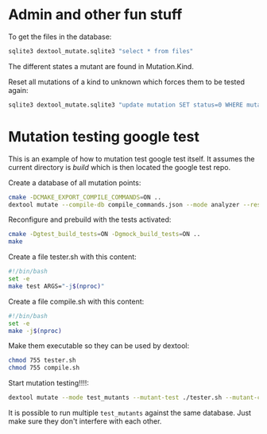 # Admin and other fun stuff

To get the files in the database:
```sh
sqlite3 dextool_mutate.sqlite3 "select * from files"
```

The different states a mutant are found in Mutation.Kind.

Reset all mutations of a kind to unknown which forces them to be tested again:
```sh
sqlite3 dextool_mutate.sqlite3 "update mutation SET status=0 WHERE mutation.kind=FOO"
```

# Mutation testing google test

This is an example of how to mutation test google test itself.
It assumes the current directory is _build_ which is then located the google test repo.

Create a database of all mutation points:
```sh
cmake -DCMAKE_EXPORT_COMPILE_COMMANDS=ON ..
dextool mutate --compile-db compile_commands.json --mode analyzer --restrict .. -- -D_POSIX_PATH_MAX=1024
```

Reconfigure and prebuild with the tests activated:
```sh
cmake -Dgtest_build_tests=ON -Dgmock_build_tests=ON ..
make
```

Create a file tester.sh with this content:
```sh
#!/bin/bash
set -e
make test ARGS="-j$(nproc)"
```

Create a file compile.sh with this content:
```sh
#!/bin/bash
set -e
make -j$(nproc)
```

Make them executable so they can be used by dextool:
```sh
chmod 755 tester.sh
chmod 755 compile.sh
```

Start mutation testing!!!!:
```sh
dextool mutate --mode test_mutants --mutant-test ./tester.sh --mutant-compile ./compile.sh --out .. --restrict ..
```

It is possible to run multiple `test_mutants` against the same database.
Just make sure they don't interfere with each other.
